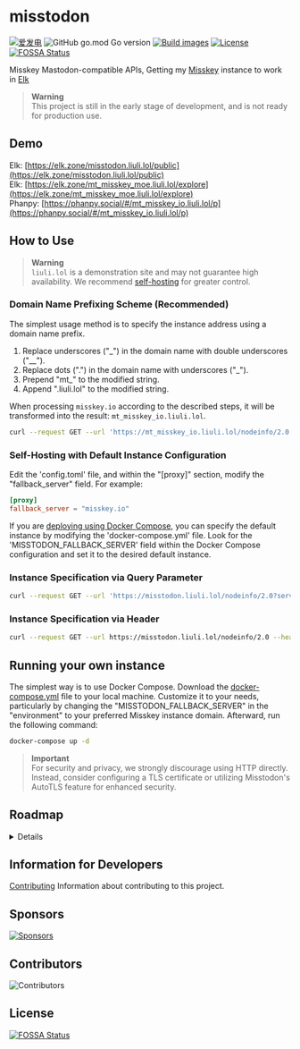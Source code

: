 # misstodon

[![爱发电](https://img.shields.io/badge/dynamic/json?url=https%3A%2F%2Fafdian.net%2Fapi%2Fuser%2Fget-profile%3Fuser_id%3D75e549844b5111ed8df552540025c377&query=%24.data.user.name&label=%E7%88%B1%E5%8F%91%E7%94%B5&color=%23946ce6)](https://afdian.net/a/gizmo)
![GitHub go.mod Go version](https://img.shields.io/github/go-mod/go-version/gizmo-ds/misstodon?style=flat-square)
[![Build images](https://img.shields.io/github/actions/workflow/status/gizmo-ds/misstodon/images.yaml?branch=main&label=docker%20image&style=flat-square)](https://github.com/gizmo-ds/misstodon/actions/workflows/images.yaml)
[![License](https://img.shields.io/github/license/gizmo-ds/misstodon?style=flat-square)](./LICENSE)
[![FOSSA Status](https://app.fossa.com/api/projects/git%2Bgithub.com%2Fgizmo-ds%2Fmisstodon.svg?type=shield)](https://app.fossa.com/projects/git%2Bgithub.com%2Fgizmo-ds%2Fmisstodon?ref=badge_shield)

Misskey Mastodon-compatible APIs, Getting my [Misskey](https://github.com/misskey-dev/misskey/tree/13.2.0) instance to work in [Elk](https://github.com/elk-zone/elk)

> **Warning**  
> This project is still in the early stage of development, and is not ready for production use.

## Demo

Elk: [https://elk.zone/misstodon.liuli.lol/public](https://elk.zone/misstodon.liuli.lol/public)  
Elk: [https://elk.zone/mt_misskey_moe.liuli.lol/explore](https://elk.zone/mt_misskey_moe.liuli.lol/explore)  
Phanpy: [https://phanpy.social/#/mt_misskey_io.liuli.lol/p](https://phanpy.social/#/mt_misskey_io.liuli.lol/p)

## How to Use

> **Warning**  
> `liuli.lol` is a demonstration site and may not guarantee high availability. We recommend [self-hosting](#running-your-own-instance) for greater control.

### Domain Name Prefixing Scheme (Recommended)

The simplest usage method is to specify the instance address using a domain name prefix.

1. Replace underscores ("\_") in the domain name with double underscores ("\_\_").
2. Replace dots (".") in the domain name with underscores ("\_").
3. Prepend "mt\_" to the modified string.
4. Append ".liuli.lol" to the modified string.

When processing `misskey.io` according to the described steps, it will be transformed into the result: `mt_misskey_io.liuli.lol`.

```bash
curl --request GET --url 'https://mt_misskey_io.liuli.lol/nodeinfo/2.0' | jq .
```

### Self-Hosting with Default Instance Configuration

Edit the 'config.toml' file, and within the "[proxy]" section, modify the "fallback_server" field. For example:

```toml
[proxy]
fallback_server = "misskey.io"
```

If you are [deploying using Docker Compose](#running-your-own-instance), you can specify the default instance by modifying the 'docker-compose.yml' file. Look for the 'MISSTODON_FALLBACK_SERVER' field within the Docker Compose configuration and set it to the desired default instance.

### Instance Specification via Query Parameter

```bash
curl --request GET --url 'https://misstodon.liuli.lol/nodeinfo/2.0?server=misskey.io' | jq .
```

### Instance Specification via Header

```bash
curl --request GET --url https://misstodon.liuli.lol/nodeinfo/2.0 --header 'x-proxy-server: misskey.io' | jq .
```

## Running your own instance

The simplest way is to use Docker Compose. Download the [docker-compose.yml](https://github.com/gizmo-ds/misstodon/raw/main/docker-compose.yml) file to your local machine. Customize it to your needs, particularly by changing the "MISSTODON_FALLBACK_SERVER" in the "environment" to your preferred Misskey instance domain. Afterward, run the following command:

```bash
docker-compose up -d
```

> **Important**  
> For security and privacy, we strongly discourage using HTTP directly. Instead, consider configuring a TLS certificate or utilizing Misstodon's AutoTLS feature for enhanced security.

## Roadmap

<details>

- [x] .well-known
  - [x] `GET` /.well-known/host-meta
  - [x] `GET` /.well-known/webfinger
  - [x] `GET` /.well-known/nodeinfo
  - [x] `GET` /.well-known/change-password
- [x] Nodeinfo
  - [x] `GET` /nodeinfo/2.0
- [ ] Auth
  - [x] `GET` /oauth/authorize
  - [x] `POST` /oauth/token
  - [x] `POST` /api/v1/apps
  - [ ] `GET` /api/v1/apps/verify_credentials
- [x] Instance
  - [x] `GET` /api/v1/instance
  - [x] `GET` /api/v1/custom_emojis
- [ ] Accounts
  - [x] `GET` /api/v1/accounts/lookup
  - [x] `GET` /api/v1/accounts/:user_id
  - [x] `GET` /api/v1/accounts/verify_credentials
  - [ ] `PATCH` /api/v1/accounts/update_credentials
  - [x] `GET` /api/v1/accounts/relationships
  - [ ] `GET` /api/v1/accounts/:user_id/statuses
  - [x] `GET` /api/v1/accounts/:user_id/following
  - [x] `GET` /api/v1/accounts/:user_id/followers
  - [x] `POST` /api/v1/accounts/:user_id/follow
  - [x] `POST` /api/v1/accounts/:user_id/unfollow
  - [x] `GET` /api/v1/follow_requests
  - [x] `POST` /api/v1/accounts/:user_id/mute
  - [x] `POST` /api/v1/accounts/:user_id/unmute
  - [x] `GET` /api/v1/bookmarks
  - [x] `GET` /api/v1/favourites
  - [ ] `GET` /api/v1/preferences
- [ ] Statuses
  - [x] `POST` /api/v1/statuses
  - [x] `GET` /api/v1/statuses/:status_id
  - [x] `DELETE` /api/v1/statuses/:status_id
  - [x] `GET` /api/v1/statuses/:status_id/context
  - [x] `POST` /api/v1/statuses/:status_id/reblog
  - [x] `POST` /api/v1/statuses/:status_id/favourite
  - [x] `POST` /api/v1/statuses/:status_id/unfavourite
  - [x] `POST` /api/v1/statuses/:status_id/bookmark
  - [x] `POST` /api/v1/statuses/:status_id/unbookmark
  - [ ] `GET` /api/v1/statuses/:status_id/favourited_by
  - [ ] `GET` /api/v1/statuses/:status_id/reblogged_by
- [x] Timelines
  - [x] `GET` /api/v1/timelines/home
  - [x] `GET` /api/v1/timelines/public
  - [x] `GET` /api/v1/timelines/tag/:hashtag
  - [ ] `WS` /api/v1/streaming
- [ ] Notifications
  - [x] `GET` /api/v1/notifications
  - [ ] `POST` /api/v1/push/subscription
  - [ ] `GET` /api/v1/push/subscription
  - [ ] `PUT` /api/v1/push/subscription
  - [ ] `DELETE` /api/v1/push/subscription
- [ ] Search
  - [ ] `GET` /api/v2/search
- [ ] Conversations
  - [ ] `GET` /api/v1/conversations
  - [ ] `DELETE` /api/v1/conversations/:id
  - [ ] `POST` /api/v1/conversations/:id/read
- [x] Trends
  - [x] `GET` /api/v1/trends/statuses
  - [x] `GET` /api/v1/trends/tags
- [x] Media
  - [x] `POST` /api/v1/media
  - [x] `POST` /api/v2/media

</details>

## Information for Developers

[Contributing](./CONTRIBUTING.md) Information about contributing to this project.

## Sponsors

[![Sponsors](https://afdian-connect.deno.dev/sponsor.svg)](https://afdian.net/a/gizmo)

## Contributors

![Contributors](https://contributors.liuli.lol/gizmo-ds/misstodon/contributors.svg?align=left)


## License
[![FOSSA Status](https://app.fossa.com/api/projects/git%2Bgithub.com%2Fgizmo-ds%2Fmisstodon.svg?type=large)](https://app.fossa.com/projects/git%2Bgithub.com%2Fgizmo-ds%2Fmisstodon?ref=badge_large)
